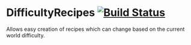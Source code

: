 DifficultyRecipes [![Build Status](http://ci.tterrag.com/job/CustomThings/badge/icon)](http://ci.tterrag.com/job/DifficultyRecipes/)
============

Allows easy creation of recipes which can change based on the current world difficulty.

